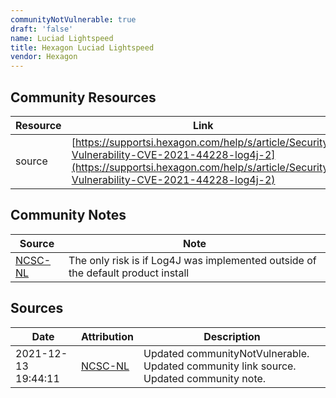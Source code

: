 ```yaml
---
communityNotVulnerable: true
draft: 'false'
name: Luciad Lightspeed
title: Hexagon Luciad Lightspeed
vendor: Hexagon
---
```



## Community Resources
| Resource | Link |
| --- | --- |
| source | [https://supportsi.hexagon.com/help/s/article/Security-Vulnerability-CVE-2021-44228-log4j-2](https://supportsi.hexagon.com/help/s/article/Security-Vulnerability-CVE-2021-44228-log4j-2) |

## Community Notes
| Source | Note |
| --- | --- |
| [NCSC-NL](https://github.com/NCSC-NL/log4shell/blob/main/software/README.md) | The only risk is if Log4J was implemented outside of the default product install |

## Sources
| Date | Attribution | Description |
| --- | --- | --- |
| 2021-12-13 19:44:11 | [NCSC-NL](https://github.com/NCSC-NL/log4shell/blob/main/software/README.md) | Updated communityNotVulnerable. Updated community link source. Updated community note.  |
